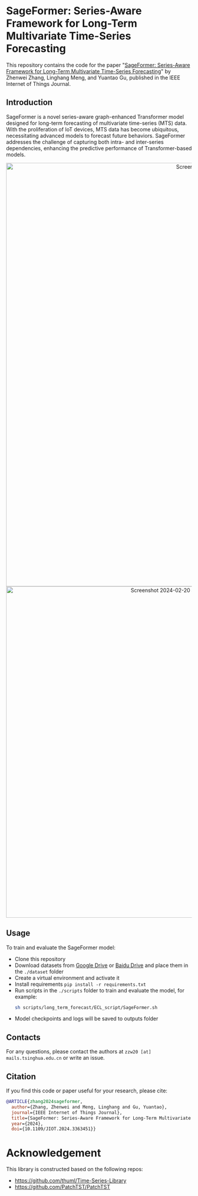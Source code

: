 # SageFormer: Series-Aware Framework for Long-Term Multivariate Time-Series Forecasting

This repository contains the code for the paper "[SageFormer: Series-Aware Framework for Long-Term Multivariate Time-Series Forecasting](https://ieeexplore.ieee.org/abstract/document/10423755)" by Zhenwei Zhang, Linghang Meng, and Yuantao Gu, published in the IEEE Internet of Things Journal.

## Introduction

SageFormer is a novel series-aware graph-enhanced Transformer model designed for long-term forecasting of multivariate time-series (MTS) data. With the proliferation of IoT devices, MTS data has become ubiquitous, necessitating advanced models to forecast future behaviors. SageFormer addresses the challenge of capturing both intra- and inter-series dependencies, enhancing the predictive performance of Transformer-based models.
<div align=center>
<img width="1145" alt="Screenshot 2024-02-20 at 14 56 56" src="https://github.com/zhangzw16/SageFormer/assets/26004183/941c5e6d-d261-41fb-bf20-4211c4fa6d9e">
<img width="896" alt="Screenshot 2024-02-20 at 14 58 19" src="https://github.com/zhangzw16/SageFormer/assets/26004183/3ed21ee8-e11f-4da9-ad6d-c80413b33b07">
</div>

## Usage
To train and evaluate the SageFormer model:

- Clone this repository
- Download datasets from [Google Drive](https://drive.google.com/drive/folders/13Cg1KYOlzM5C7K8gK8NfC-F3EYxkM3D2) or [Baidu Drive](https://pan.baidu.com/share/init?surl=r3KhGd0Q9PJIUZdfEYoymg&pwd=i9iy) and place them in the `./dataset` folder
- Create a virtual environment and activate it
- Install requirements `pip install -r requirements.txt`
- Run scripts in the `./scripts` folder to train and evaluate the model, for example:
    ```bash
    sh scripts/long_term_forecast/ECL_script/SageFormer.sh
    ``` 
- Model checkpoints and logs will be saved to outputs folder

## Contacts
For any questions, please contact the authors at `zzw20 [at] mails.tsinghua.edu.cn` or write an issue.

## Citation
If you find this code or paper useful for your research, please cite:
```bibtex
@ARTICLE{zhang2024sageformer,
  author={Zhang, Zhenwei and Meng, Linghang and Gu, Yuantao},
  journal={IEEE Internet of Things Journal}, 
  title={SageFormer: Series-Aware Framework for Long-Term Multivariate Time Series Forecasting}, 
  year={2024},
  doi={10.1109/JIOT.2024.3363451}}
```

# Acknowledgement

This library is constructed based on the following repos:
- https://github.com/thuml/Time-Series-Library
- https://github.com/PatchTST/PatchTST
